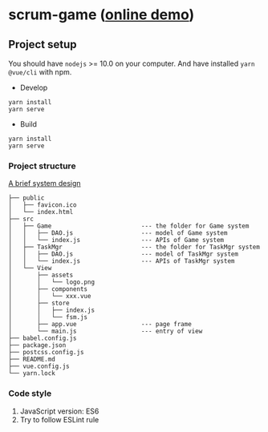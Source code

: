 # scrum-game ([online demo](https://hreflee.github.io/scrum-game/))

## Project setup
You should have `nodejs` >= 10.0 on your computer. And have installed `yarn` `@vue/cli` with npm.


* Develop

```
yarn install
yarn serve
```

* Build

```
yarn install
yarn serve
```

### Project structure
[A brief system design](https://drive.google.com/file/d/13cq_dwREi-ScT4ablY6bY8jX3foHvQpk/view?usp=sharing)
```text
├── public
│   ├── favicon.ico
│   └── index.html
├── src
│   ├── Game                         --- the folder for Game system 
│   │   ├── DAO.js                   --- model of Game system
│   │   └── index.js                 --- APIs of Game system
│   ├── TaskMgr                      --- the folder for TaskMgr system 
│   │   ├── DAO.js                   --- model of TaskMgr system
│   │   └── index.js                 --- APIs of TaskMgr system
│   └── View
│       ├── assets
│       │   └── logo.png
│       ├── components
│       │   └── xxx.vue
│       ├── store
│       │   ├── index.js
│       │   └── fsm.js
│       ├── app.vue                  --- page frame
│       └── main.js                  --- entry of view
├── babel.config.js
├── package.json
├── postcss.config.js
├── README.md
├── vue.config.js
└── yarn.lock
```

### Code style
1. JavaScript version: ES6
2. Try to follow ESLint rule
